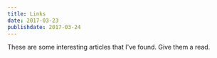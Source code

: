```yaml
---
title: Links
date: 2017-03-23
publishdate: 2017-03-24
---
```

These are some interesting articles that I've found. Give them a read. 
